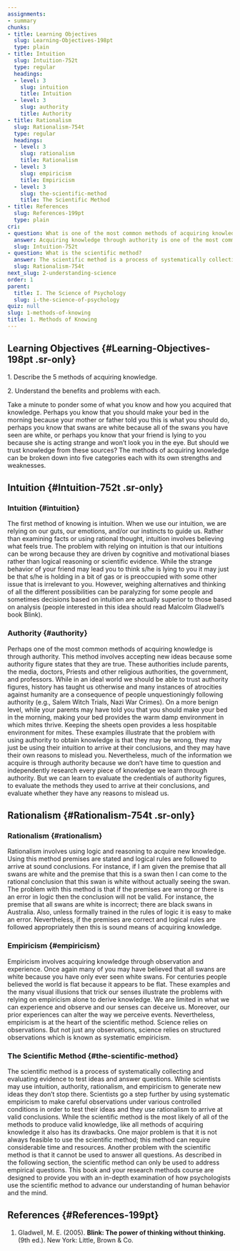 ```yaml
---
assignments:
- summary
chunks:
- title: Learning Objectives
  slug: Learning-Objectives-198pt
  type: plain
- title: Intuition
  slug: Intuition-752t
  type: regular
  headings:
  - level: 3
    slug: intuition
    title: Intuition
  - level: 3
    slug: authority
    title: Authority
- title: Rationalism
  slug: Rationalism-754t
  type: regular
  headings:
  - level: 3
    slug: rationalism
    title: Rationalism
  - level: 3
    slug: empiricism
    title: Empiricism
  - level: 3
    slug: the-scientific-method
    title: The Scientific Method
- title: References
  slug: References-199pt
  type: plain
cri:
- question: What is one of the most common methods of acquiring knowledge according to the passage?
  answer: Acquiring knowledge through authority is one of the most common methods.
  slug: Intuition-752t
- question: What is the scientific method?
  answer: The scientific method is a process of systematically collecting and evaluating evidence to test ideas and answer questions.
  slug: Rationalism-754t
next_slug: 2-understanding-science
order: 1
parent:
  title: I. The Science of Psychology
  slug: i-the-science-of-psychology
quiz: null
slug: 1-methods-of-knowing
title: 1. Methods of Knowing
---
```


## Learning Objectives {#Learning-Objectives-198pt .sr-only} 

<i-callout variant="info" title="Learning Objectives">

1\. Describe the 5 methods of acquiring knowledge. 

2\. Understand the benefits and problems with each.

</i-callout>

Take a minute to ponder some of what you know and how you acquired that knowledge. Perhaps you know that you should make your bed in the morning because your mother or father told you this is what you should do, perhaps you know that swans are white because all of the swans you have seen are white, or perhaps you know that your friend is lying to you because she is acting strange and won’t look you in the eye. But should we trust knowledge from these sources? The methods of acquiring knowledge can be broken down into five categories each with its own strengths and weaknesses.

## Intuition {#Intuition-752t .sr-only} 

### Intuition {#intuition}

The first method of knowing is intuition. When we use our intuition, we are relying on our guts, our emotions, and/or our instincts to guide us. Rather than examining facts or using rational thought, intuition involves believing what feels true. The problem with relying on intuition is that our intuitions can be wrong because they are driven by cognitive and motivational biases rather than logical reasoning or scientific evidence. While the strange behavior of your friend may lead you to think s/he is lying to you it may just be that s/he is holding in a bit of gas or is preoccupied with some other issue that is irrelevant to you. However, weighing alternatives and thinking of all the different possibilities can be paralyzing for some people and sometimes decisions based on intuition are actually superior to those based on analysis (people interested in this idea should read Malcolm Gladwell’s book Blink). 

### Authority {#authority}

Perhaps one of the most common methods of acquiring knowledge is through authority. This method involves accepting new ideas because some authority figure states that they are true. These authorities include parents, the media, doctors, Priests and other religious authorities, the government, and professors. While in an ideal world we should be able to trust authority figures, history has taught us otherwise and many instances of atrocities against humanity are a consequence of people unquestioningly following authority (e.g., Salem Witch Trials, Nazi War Crimes). On a more benign level, while your parents may have told you that you should make your bed in the morning, making your bed provides the warm damp environment in which mites thrive. Keeping the sheets open provides a less hospitable environment for mites. These examples illustrate that the problem with using authority to obtain knowledge is that they may be wrong, they may just be using their intuition to arrive at their conclusions, and they may have their own reasons to mislead you. Nevertheless, much of the information we acquire is through authority because we don’t have time to question and independently research every piece of knowledge we learn through authority. But we can learn to evaluate the credentials of authority figures, to evaluate the methods they used to arrive at their conclusions, and evaluate whether they have any reasons to mislead us.

## Rationalism {#Rationalism-754t .sr-only} 

### Rationalism {#rationalism}

Rationalism involves using logic and reasoning to acquire new knowledge. Using this method premises are stated and logical rules are followed to arrive at sound conclusions. For instance, if I am given the premise that all swans are white and the premise that this is a swan then I can come to the rational conclusion that this swan is white without actually seeing the swan. The problem with this method is that if the premises are wrong or there is an error in logic then the conclusion will not be valid. For instance, the premise that all swans are white is incorrect; there are black swans in Australia. Also, unless formally trained in the rules of logic it is easy to make an error. Nevertheless, if the premises are correct and logical rules are followed appropriately then this is sound means of acquiring knowledge.

### Empiricism {#empiricism}

Empiricism involves acquiring knowledge through observation and experience. Once again many of you may have believed that all swans are white because you have only ever seen white swans. For centuries people believed the world is flat because it appears to be flat. These examples and the many visual illusions that trick our senses illustrate the problems with relying on empiricism alone to derive knowledge. We are limited in what we can experience and observe and our senses can deceive us. Moreover, our prior experiences can alter the way we perceive events. Nevertheless, empiricism is at the heart of the scientific method. Science relies on observations. But not just any observations, science relies on structured observations which is known as systematic empiricism.

### The Scientific Method {#the-scientific-method}

The scientific method is a process of systematically collecting and evaluating evidence to test ideas and answer questions. While scientists may use intuition, authority, rationalism, and empiricism to generate new ideas they don’t stop there. Scientists go a step further by using systematic empiricism to make careful observations under various controlled conditions in order to test their ideas and they use rationalism to arrive at valid conclusions. While the scientific method is the most likely of all of the methods to produce valid knowledge, like all methods of acquiring knowledge it also has its drawbacks. One major problem is that it is not always feasible to use the scientific method; this method can require considerable time and resources. Another problem with the scientific method is that it cannot be used to answer all questions. As described in the following section, the scientific method can only be used to address empirical questions. This book and your research methods course are designed to provide you with an in-depth examination of how psychologists use the scientific method to advance our understanding of human behavior and the mind.

## References {#References-199pt} 

1.  Gladwell, M. E. (2005). __Blink: The power of thinking without thinking.__ (9th ed.). New York: Little, Brown & Co.

